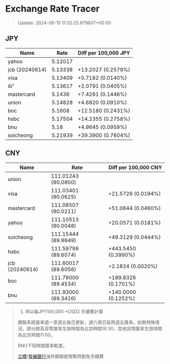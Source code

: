 # Exchange Rate Tracer

> Update: 2024-06-15 11:32:25.879607+00:00

## JPY

| Name           |    Rate | Diff per 100,000 JPY   |
|----------------|---------|------------------------|
| yahoo          | 5.12017 |                        |
| jcb (20240614) | 5.13338 | +13.2027 (0.2579%)     |
| visa           | 5.13409 | +0.7182 (0.0140%)      |
| ib¹            | 5.13617 | +2.0791 (0.0405%)      |
| mastercard     | 5.1436  | +7.4261 (0.1446%)      |
| union          | 5.14828 | +4.6820 (0.0910%)      |
| boc            | 5.1608  | +12.5180 (0.2431%)     |
| hsbc           | 5.17504 | +14.2355 (0.2758%)     |
| bnu            | 5.18    | +4.9645 (0.0959%)      |
| soicheong      | 5.21939 | +39.3900 (0.7604%)     |

## CNY

| Name           | Rate                | Diff per 100,000 CNY   |
|----------------|---------------------|------------------------|
| union          | 111.01243	(90.0800) |                        |
| visa           | 111.03401	(90.0625) | +21.5726 (0.0194%)     |
| mastercard     | 111.08507	(90.0211) | +51.0644 (0.0460%)     |
| yahoo          | 111.10513	(90.0048) | +20.0571 (0.0181%)     |
| soicheong      | 111.15444	(89.9649) | +49.3129 (0.0444%)     |
| hsbc           | 111.59799	(89.6074) | +443.5450 (0.3990%)    |
| jcb (20240614) | 111.60017	(89.6056) | +2.1824 (0.0020%)      |
| boc            | 111.79000	(89.4534) | +189.8326 (0.1701%)    |
| bnu            | 111.93000	(89.3416) | +140.0000 (0.1252%)    |


> 1. IB以每JPY100,000 +USD2 手續費計算
>
> 銀聯系統匯率週一至週五每日更新，週六周日延用週五匯率。如無特殊情況，部分歐系貨幣匯率生效時間為北京時間16:30，其他貨幣匯率生效時間為北京時間11:00。
>
> BNU下班時間匯率較差。
>
> [立橋](https://www.wlbank.com.mo/uploads/ueditor/file/20181211/1544536513900230.pdf)/[發展銀行](https://www.mdb.com.mo/Service_Charges_20230728.pdf)海外銀聯提現暫時豁免手續費

